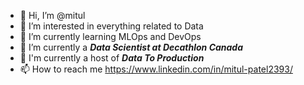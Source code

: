 - 👋 Hi, I’m @mitul
- 👀 I’m interested in everything related to Data
- 🌱 I’m currently learning MLOps and DevOps
- 💞️ I’m currently a ***Data Scientist at Decathlon Canada***
- :microphone: I'm currently a host of ***Data To Production***
- 📫 How to reach me https://www.linkedin.com/in/mitul-patel2393/

<!---
mitulds/mitulds is a ✨ special ✨ repository because its `README.md` (this file) appears on your GitHub profile.
You can click the Preview link to take a look at your changes.
--->
